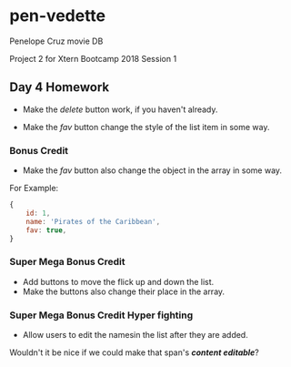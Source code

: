 # pen-vedette
Penelope Cruz movie DB

Project 2 for Xtern Bootcamp 2018 Session 1

## Day 4 Homework

* Make the _delete_ button work, if you haven't already.

* Make the _fav_ button change the style of the list item in some way.

### Bonus Credit

* Make the _fav_ button also change the object in the array in some way.

For Example:

```js
{
    id: 1,
    name: 'Pirates of the Caribbean',
    fav: true,
}
```

### Super Mega Bonus Credit

* Add buttons to move the flick up and down the list.
* Make the buttons also change their place in the array.

### Super Mega Bonus Credit Hyper fighting

* Allow users to edit the namesin the list after they are added.

Wouldn't it be nice if we could make that span's ***content editable***?